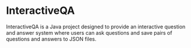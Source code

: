 # InteractiveQA
InteractiveQA is a Java project designed to provide an interactive question and answer system where users can ask questions and save pairs of questions and answers to JSON files.
